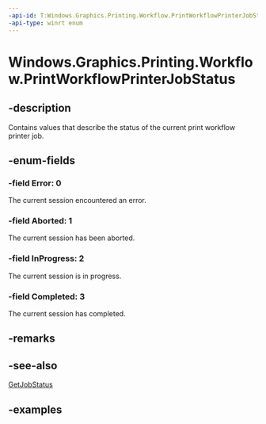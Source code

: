 ```yaml
---
-api-id: T:Windows.Graphics.Printing.Workflow.PrintWorkflowPrinterJobStatus
-api-type: winrt enum
---
```


# Windows.Graphics.Printing.Workflow.PrintWorkflowPrinterJobStatus

<!--
public enum PrintWorkflowPrinterJobStatus
-->


## -description

Contains values that describe the status of the current print workflow printer job.

## -enum-fields

### -field Error: 0

The current session encountered an error.

### -field Aborted: 1

The current session has been aborted.

### -field InProgress: 2

The current session is in progress.

### -field Completed: 3

The current session has completed.

## -remarks

## -see-also

[GetJobStatus](printworkflowprinterjob_getjobstatus_916148968.md)

## -examples


